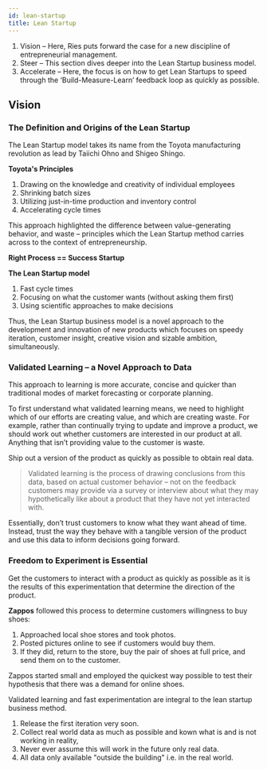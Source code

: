 ```yaml
---
id: lean-startup
title: Lean Startup
---
```


<!-- 
References
https://www.oberlo.com/blog/lean-startup 
-->

1. Vision – Here, Ries puts forward the case for a new discipline of entrepreneurial management.
2. Steer – This section dives deeper into the Lean Startup business model.
3. Accelerate – Here, the focus is on how to get Lean Startups to speed through the ‘Build-Measure-Learn’ feedback loop as quickly as possible.

## Vision

### The Definition and Origins of the Lean Startup

The Lean Startup model takes its name from the Toyota manufacturing revolution as lead by Taiichi Ohno and Shigeo Shingo. 

**Toyota's Principles**

1. Drawing on the knowledge and creativity of individual employees
2. Shrinking batch sizes
3. Utilizing just-in-time production and inventory control
4. Accelerating cycle times

This approach highlighted the difference between value-generating behavior, and waste –  principles which the Lean Startup method carries across to the context of entrepreneurship.

**Right Process == Success Startup**

**The Lean Startup model**

1. Fast cycle times
2. Focusing on what the customer wants (without asking them first)
3. Using scientific approaches to make decisions

Thus, the Lean Startup business model is a novel approach to the development and innovation of new products which focuses on speedy iteration, customer insight, creative vision and sizable ambition, simultaneously.

### Validated Learning – a Novel Approach to Data

This approach to learning is more accurate, concise and quicker than traditional modes of market forecasting or corporate planning.

To first understand what validated learning means, we need to highlight which of our efforts are creating value, and which are creating waste. For example, rather than continually trying to update and improve a product, we should work out whether customers are interested in our product at all. Anything that isn’t providing value to the customer is waste.

Ship out a version of the product as quickly as possible to obtain real data. 

> Validated learning is the process of drawing conclusions from this data, based on actual customer behavior – not on the feedback customers may provide via a survey or interview about what they may hypothetically like about a product that they have not yet interacted with.

Essentially, don’t trust customers to know what they want ahead of time. Instead, trust the way they behave with a tangible version of the product and use this data to inform decisions going forward.

### Freedom to Experiment is Essential

Get the customers to interact with a product as quickly as possible as it is the results of this experimentation that determine the direction of the product.

**Zappos** followed this process to determine customers willingness to buy shoes:
1. Approached local shoe stores and took photos.
2. Posted pictures online to see if customers would buy them.
3. If they did, return to the store, buy the pair of shoes at full price, and send them on to the customer.

Zappos started small and employed the quickest way possible to test their hypothesis that there was a demand for online shoes.

Validated learning and fast experimentation are integral to the lean startup business method. 

1. Release the first iteration very soon.
2. Collect real world data as much as possible and kown what is and is not working in reality, 
3. Never ever assume this will work in the future only real data. 
4. All data only available "outside the building" i.e. in the real world. 
